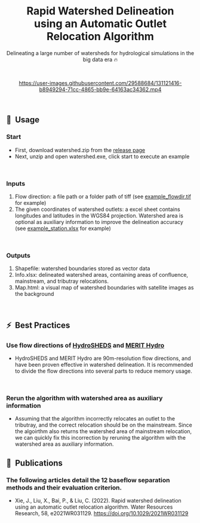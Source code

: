 <div align="center">

# Rapid Watershed Delineation<br>using an Automatic Outlet Relocation Algorithm

Delineating a large number of watersheds for hydrological simulations in the big data era 🔥<br>

</div>
<br>

<div align="center">

https://user-images.githubusercontent.com/29588684/131121416-b8949294-71cc-4865-bb9e-64163ac34362.mp4

</div>
<br>


## 🚀&nbsp;&nbsp;Usage


### Start
- First, download watershed.zip from the [release page](https://github.com/xiejx5/watershed_delineation/releases)
- Next, unzip and open watershed.exe, click start to execute an example
<br>

### Inputs
1. Flow direction: a file path or a folder path of tiff (see [example_flowdir.tif](example_flowdir.tif) for example)
2. The given coordinates of watershed outlets: a excel sheet contains longitudes and latitudes in the WGS84 projection. Watershed area is optional as auxiliary information to improve the delineation accuracy (see [example_station.xlsx](example_station.xlsx) for example)
<br>

### Outputs
1. Shapefile: watershed boundaries stored as vector data
2. Info.xlsx: delineated watershed areas, containing areas of confluence, mainstream, and tributray relocations.
3. Map.html: a visual map of watershed boundaries with satellite images as the background
<br>

## ⚡&nbsp;&nbsp;Best Practices

### Use flow directions of [HydroSHEDS](https://www.hydrosheds.org/) and [MERIT Hydro](http://hydro.iis.u-tokyo.ac.jp/~yamadai/MERIT_Hydro/)
- HydroSHEDS and MERIT Hydro are 90m-resolution flow directions, and have been proven effective in watershed delineation. It is recommended to divide the flow directions into several parts to reduce memory usage.
<br>

### Rerun the algorithm with watershed area as auxiliary information
- Assuming that the algorithm incorrectly relocates an outlet to the tributray, and the correct relocation should be on the mainstream. Since the algoirthm also returns the watershed area of mainstream relocation, we can quickly fix this incorrection by reruning the algorithm with the watershed area as auxiliary information.

## 📌&nbsp;&nbsp;Publications

### The following articles detail the 12 baseflow separation methods and their evaluation criterion.
- Xie, J., Liu, X., Bai, P., & Liu, C. (2022). Rapid watershed delineation using an automatic outlet relocation algorithm. Water Resources Research, 58, e2021WR031129. https://doi.org/10.1029/2021WR031129